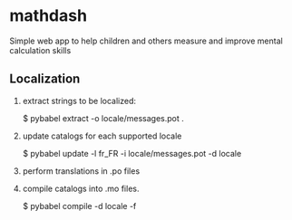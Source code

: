 mathdash
========

Simple web app to help children and others measure and improve mental calculation skills


Localization
------------
1. extract strings to be localized:

	$ pybabel extract -o locale/messages.pot .

2. update catalogs for each supported locale

	$ pybabel update -l fr_FR -i locale/messages.pot -d locale

3. perform translations in .po files

4. compile catalogs into .mo files.

	$ pybabel compile -d locale -f